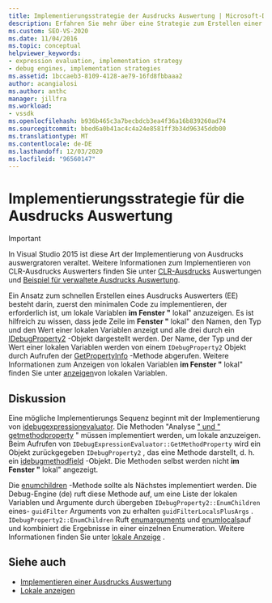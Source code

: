 ```yaml
---
title: Implementierungsstrategie der Ausdrucks Auswertung | Microsoft-Dokumentation
description: Erfahren Sie mehr über eine Strategie zum Erstellen einer Ausdrucks Auswertung, indem Sie zuerst Code implementieren, um lokale Variablen im Fenster "lokal" anzuzeigen.
ms.custom: SEO-VS-2020
ms.date: 11/04/2016
ms.topic: conceptual
helpviewer_keywords:
- expression evaluation, implementation strategy
- debug engines, implementation strategies
ms.assetid: 1bccaeb3-8109-4128-ae79-16fd8fbbaaa2
author: acangialosi
ms.author: anthc
manager: jillfra
ms.workload:
- vssdk
ms.openlocfilehash: b936b465c3a7becbdcb3ea4f36a16b839260ad74
ms.sourcegitcommit: bbed6a0b41ac4c4a24e8581ff3b34d96345ddb00
ms.translationtype: MT
ms.contentlocale: de-DE
ms.lasthandoff: 12/03/2020
ms.locfileid: "96560147"
---
```

# <a name="expression-evaluator-implementation-strategy"></a>Implementierungsstrategie für die Ausdrucks Auswertung
> [!IMPORTANT]
> In Visual Studio 2015 ist diese Art der Implementierung von Ausdrucks auswergratoren veraltet. Weitere Informationen zum Implementieren von CLR-Ausdrucks Auswerters finden Sie unter [CLR-Ausdrucks](https://github.com/Microsoft/ConcordExtensibilitySamples/wiki/CLR-Expression-Evaluators) Auswertungen und [Beispiel für verwaltete Ausdrucks Auswertung](https://github.com/Microsoft/ConcordExtensibilitySamples/wiki/Managed-Expression-Evaluator-Sample).

 Ein Ansatz zum schnellen Erstellen eines Ausdrucks Auswerters (EE) besteht darin, zuerst den minimalen Code zu implementieren, der erforderlich ist, um lokale Variablen **im Fenster "** lokal" anzuzeigen. Es ist hilfreich zu wissen, dass jede Zeile im **Fenster "** lokal" den Namen, den Typ und den Wert einer lokalen Variablen anzeigt und alle drei durch ein [IDebugProperty2](../../extensibility/debugger/reference/idebugproperty2.md) -Objekt dargestellt werden. Der Name, der Typ und der Wert einer lokalen Variablen werden von einem `IDebugProperty2` Objekt durch Aufrufen der [GetPropertyInfo](../../extensibility/debugger/reference/idebugproperty2-getpropertyinfo.md) -Methode abgerufen. Weitere Informationen zum Anzeigen von lokalen Variablen **im Fenster "** lokal" finden Sie unter [anzeigen](../../extensibility/debugger/displaying-locals.md)von lokalen Variablen.

## <a name="discussion"></a>Diskussion
 Eine mögliche Implementierungs Sequenz beginnt mit der Implementierung von [idebugexpressionevaluator](../../extensibility/debugger/reference/idebugexpressionevaluator.md). Die Methoden "Analyse [" und "](../../extensibility/debugger/reference/idebugexpressionevaluator-parse.md) [getmethodproperty](../../extensibility/debugger/reference/idebugexpressionevaluator-getmethodproperty.md) " müssen implementiert werden, um lokale anzuzeigen. Beim Aufrufen von `IDebugExpressionEvaluator::GetMethodProperty` wird ein Objekt zurückgegeben `IDebugProperty2` , das eine Methode darstellt, d. h. ein [idebugmethodfield](../../extensibility/debugger/reference/idebugmethodfield.md) -Objekt. Die Methoden selbst werden nicht **im Fenster "** lokal" angezeigt.

 Die [enumchildren](../../extensibility/debugger/reference/idebugproperty2-enumchildren.md) -Methode sollte als Nächstes implementiert werden. Die Debug-Engine (de) ruft diese Methode auf, um eine Liste der lokalen Variablen und Argumente durch übergeben `IDebugProperty2::EnumChildren` eines- `guidFilter` Arguments von zu erhalten `guidFilterLocalsPlusArgs` . `IDebugProperty2::EnumChildren` Ruft [enumarguments](../../extensibility/debugger/reference/idebugmethodfield-enumarguments.md) und [enumlocals](../../extensibility/debugger/reference/idebugmethodfield-enumlocals.md)auf und kombiniert die Ergebnisse in einer einzelnen Enumeration. Weitere Informationen finden Sie unter [lokale Anzeige](../../extensibility/debugger/displaying-locals.md) .

## <a name="see-also"></a>Siehe auch
- [Implementieren einer Ausdrucks Auswertung](../../extensibility/debugger/implementing-an-expression-evaluator.md)
- [Lokale anzeigen](../../extensibility/debugger/displaying-locals.md)
